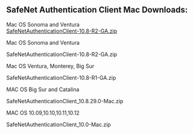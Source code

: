<h2 style="margin-left:0px;"><strong>SafeNet Authentication Client Mac Downloads:</strong></h2>


<p style="margin-left:0px;text-align:justify;">Mac OS Sonoma and Ventura<br>
<a target="_blank" rel="noopener noreferrer" href="https://github.com/usasmartcard/safenet-authentication-client/raw/main/SafeNetAuthenticationClient-10.8-R2-GA.zip">SafeNetAuthenticationClient-10.8-R2-GA.zip</a></p>



Mac OS Sonoma and Ventura

SafeNetAuthenticationClient-10.8-R2-GA.zip

Mac OS Ventura, Monterey, Big Sur

SafeNetAuthenticationClient-10.8-R1-GA.zip 
 
MAC OS Big Sur and Catalina

SafeNetAuthenticationClient_10.8.29.0-Mac.zip

MAC OS 10.09,10.10,10.11,10.12

SafeNetAuthenticationClient_10.0-Mac.zip
